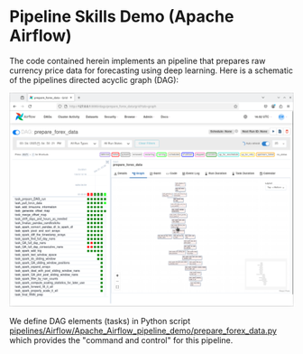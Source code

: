 # Pipeline Skills Demo (Apache Airflow)

The code contained herein implements an pipeline that prepares raw currency price data for forecasting using deep learning. Here is a schematic of the pipelines directed acyclic graph (DAG):

!["airflow-screenshot"](Airflow-Screenshot.png)

We define DAG elements (tasks) in Python script [pipelines/Airflow/Apache_Airflow_pipeline_demo/prepare_forex_data.py](pipelines/Airflow/Apache_Airflow_pipeline_demo/prepare_forex_data.py) which provides the "command and control" for this pipeline.

